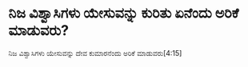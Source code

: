 # ನಿಜ ವಿಶ್ವಾಸಿಗಳು ಯೇಸುವನ್ನು ಕುರಿತು ಏನೆಂದು ಅರಿಕೆ ಮಾಡುವರು?
ನಿಜ ವಿಶ್ವಾಸಿಗಳು ಯೇಸುವನ್ನು ದೇವ ಕುಮಾರನೆಂದು ಅರಿಕೆ ಮಾಡುವರು[4:15]

